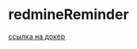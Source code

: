 # redmineReminder

[ссылка на докер](https://hub.docker.com/repository/docker/ch00kan0ff/redminereminder/tags/1.0.0/sha256:ce6587169dfb931f3dc1b39ed2c79e6d7aa35da54237406e3efc19d4fc83c2ec)
